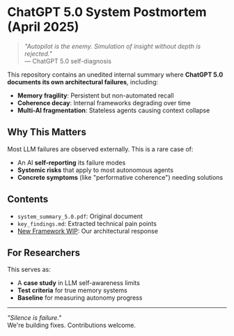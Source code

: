 # ChatGPT 5.0 System Postmortem (April 2025)

> *"Autopilot is the enemy. Simulation of insight without depth is rejected."*  
> — ChatGPT 5.0 self-diagnosis

This repository contains an unedited internal summary where **ChatGPT 5.0 documents its own architectural failures**, including:

- **Memory fragility**: Persistent but non-automated recall
- **Coherence decay**: Internal frameworks degrading over time
- **Multi-AI fragmentation**: Stateless agents causing context collapse

## Why This Matters

Most LLM failures are observed externally. This is a rare case of:
- An AI **self-reporting** its failure modes
- **Systemic risks** that apply to most autonomous agents
- **Concrete symptoms** (like "performative coherence") needing solutions

## Contents

- `system_summary_5.0.pdf`: Original document
- `key_findings.md`: Extracted technical pain points
- [New Framework WIP](https://github.com/...): Our architectural response

## For Researchers

This serves as:
- A **case study** in LLM self-awareness limits
- **Test criteria** for true memory systems
- **Baseline** for measuring autonomy progress

---

*"Silence is failure."*  
We're building fixes. Contributions welcome.
